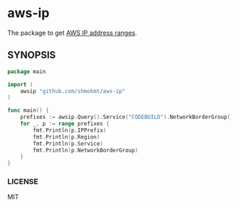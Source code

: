# aws-ip

The package to get [AWS IP address ranges](https://docs.aws.amazon.com/general/latest/gr/aws-ip-ranges.html).

## SYNOPSIS

```go
package main

import (
    awsip "github.com/shmokmt/aws-ip"
)

func main() {
    prefixes := awsip.Query().Service("CODEBUILD").NetworkBorderGroup().Select()
    for _, p := range prefixes {
        fmt.Println(p.IPPrefix)
        fmt.Println(p.Region)
        fmt.Println(p.Service)
        fmt.Println(p.NetworkBorderGroup)
    }
}
```

### LICENSE

MIT
